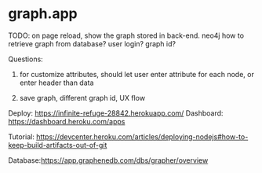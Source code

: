 # graph.app

TODO:
	on page reload, show the graph stored in back-end.
	neo4j
	how to retrieve graph from database? user login? graph id?


Questions:
1. for customize attributes, should let user enter attribute for each node, or enter header than data

2. save graph, different graph id, UX flow

Deploy: https://infinite-refuge-28842.herokuapp.com/
Dashboard: https://dashboard.heroku.com/apps

Tutorial: https://devcenter.heroku.com/articles/deploying-nodejs#how-to-keep-build-artifacts-out-of-git

Database:https://app.graphenedb.com/dbs/grapher/overview
